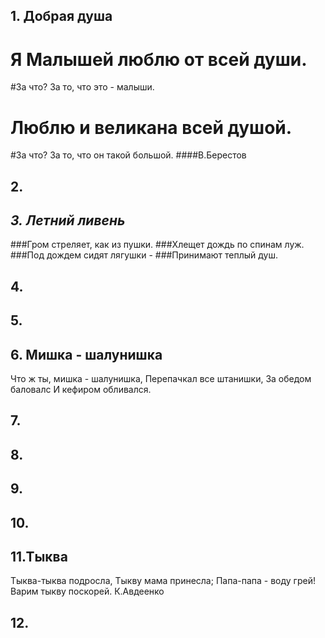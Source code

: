 ## 1. Добрая душа
# Я Малышей люблю от всей души.
#За что? За то, что это - малыши.
# Люблю и великана всей душой.
#За что? За то, что он такой большой.
####B.Берестов

## 2.


## _**3. Летний ливень**_ 
###Гром стреляет, как из пушки.
###Хлещет дождь по спинам луж.
###Под дождем сидят лягушки - 
###Принимают теплый душ.



## 4.


## 5.


## 6. Мишка - шалунишка
Что ж ты, мишка - шалунишка,
Перепачкал все штанишки,
За обедом баловалс
И кефиром обливался.

## 7.


## 8.


## 9.


## 10.


## 11.Тыква
Тыква-тыква подросла,
Тыкву мама принесла;
Папа-папа - воду грей!
Варим тыкву поскорей.
К.Авдеенко
 
## 12.

